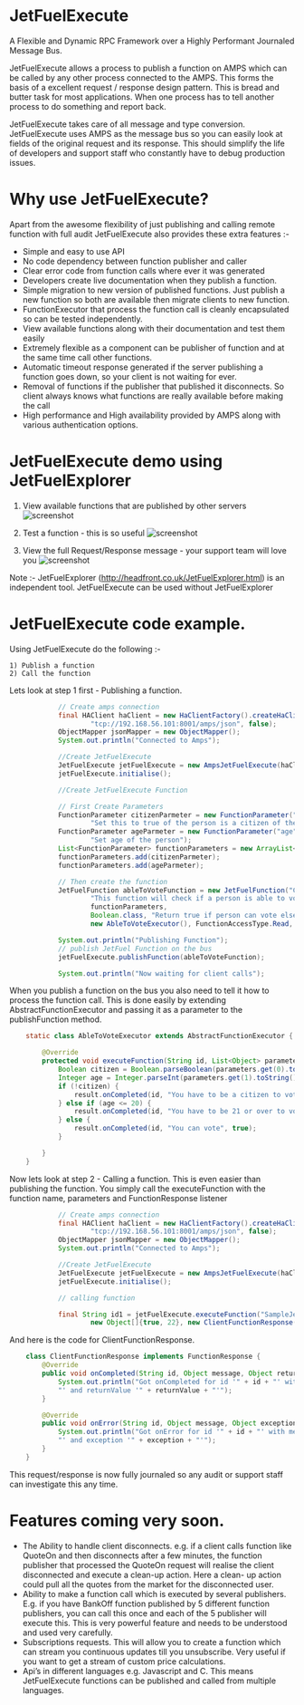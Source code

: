 # JetFuelExecute
A Flexible and Dynamic RPC Framework over a Highly Performant Journaled Message Bus.

JetFuelExecute allows a process to publish a function on AMPS which can be called by any other process connected to the AMPS. This forms the basis of a excellent request / response design pattern. This is bread and butter task for most applications. When one process has to tell another process to do something and report back.

JetFuelExecute takes care of all message and type conversion. JetFuelExecute uses AMPS as the message bus so you can easily look at fields of the original request and its response. This should simplify the life of developers and support staff who constantly have to debug production issues.

# Why use JetFuelExecute?
Apart from the awesome flexibility of just publishing and calling remote function with full audit JetFuelExecute also provides these extra features :-
* Simple and easy to use API
* No code dependency between function publisher and caller
* Clear error code from function calls where ever it was generated
* Developers create live documentation when they publish a function.
* Simple migration to new version of published functions. Just publish a new function so both are available then migrate clients to new function.
* FunctionExecutor that process the function call is cleanly encapsulated so can be tested independently.
* View available functions along with their documentation and test them easily
* Extremely flexible as a component can be publisher of function and at the same time call other functions.
* Automatic timeout response generated if the server publishing a function goes down,  so your client is not waiting for ever.
* Removal of functions if the publisher that published it disconnects. So client always knows what functions are really available before making the call
* High performance and High availability provided by AMPS along with various authentication options.

# JetFuelExecute demo using JetFuelExplorer 

1) View available functions that are published by other servers
![screenshot](http://headfront.co.uk/JetFuelExecuteAvailableFunctions.png)

2) Test a function - this is so useful
![screenshot](http://headfront.co.uk/JetFuelExecuteTestFunction.png)

3) View the full Request/Response message - your support team will love you
![screenshot](http://headfront.co.uk/JetFuelExecuteAudit.png)

Note :- JetFuelExplorer (http://headfront.co.uk/JetFuelExplorer.html) is an independent tool. JetFuelExecute can be used without JetFuelExplorer

# JetFuelExecute code example.

Using JetFuelExecute do the following :-

    1) Publish a function
    2) Call the function

Lets look at step 1 first - Publishing a function.
```java
            // Create amps connection
            final HAClient haClient = new HaClientFactory().createHaClient("SampleJetFuelSever",
                    "tcp://192.168.56.101:8001/amps/json", false);
            ObjectMapper jsonMapper = new ObjectMapper();
            System.out.println("Connected to Amps");

            //Create JetFuelExecute
            JetFuelExecute jetFuelExecute = new AmpsJetFuelExecute(haClient, jsonMapper);
            jetFuelExecute.initialise();

            //Create JetFuelExecute Function

            // First Create Parameters
            FunctionParameter citizenParmeter = new FunctionParameter("isCitizen", Boolean.class,
                    "Set this to true of the person is a citizen of the country");
            FunctionParameter ageParmeter = new FunctionParameter("age", Integer.class,
                    "Set age of the person");
            List<FunctionParameter> functionParameters = new ArrayList<>();
            functionParameters.add(citizenParmeter);
            functionParameters.add(ageParmeter);

            // Then create the function
            JetFuelFunction ableToVoteFunction = new JetFuelFunction("CheckAbilityToVote",
                    "This function will check if a person is able to vote",
                    functionParameters,
                    Boolean.class, "Return true if person can vote else false",
                    new AbleToVoteExecutor(), FunctionAccessType.Read, FunctionExecutionType.RequestResponse);

            System.out.println("Publishing Function");
            // publish JetFuel Function on the bus
            jetFuelExecute.publishFunction(ableToVoteFunction);

            System.out.println("Now waiting for client calls");
```

When you publish a function on the bus you also need to tell it how to process the function call. This is done easily by extending AbstractFunctionExecutor and passing it as a parameter to the publishFunction method.

```java
    static class AbleToVoteExecutor extends AbstractFunctionExecutor {

        @Override
        protected void executeFunction(String id, List<Object> parameters, FunctionResponse result) {
            Boolean citizen = Boolean.parseBoolean(parameters.get(0).toString());
            Integer age = Integer.parseInt(parameters.get(1).toString());
            if (!citizen) {
                result.onCompleted(id, "You have to be a citizen to vote", false);
            } else if (age <= 20) {
                result.onCompleted(id, "You have to be 21 or over to vote", false);
            } else {
                result.onCompleted(id, "You can vote", true);
            }

        }
    }
```

Now lets look at step 2 - Calling a function. This is even easier than publishing the function. You simply call the executeFunction with the function name, parameters and FunctionResponse listener

```java
            // Create amps connection
            final HAClient haClient = new HaClientFactory().createHaClient("SampleJetFuelClient",
                    "tcp://192.168.56.101:8001/amps/json", false);
            ObjectMapper jsonMapper = new ObjectMapper();
            System.out.println("Connected to Amps");

            //Create JetFuelExecute
            JetFuelExecute jetFuelExecute = new AmpsJetFuelExecute(haClient, jsonMapper);
            jetFuelExecute.initialise();

            // calling function

            final String id1 = jetFuelExecute.executeFunction("SampleJetFuelSever.CheckAbilityToVote",
                    new Object[]{true, 22}, new ClientFunctionResponse());
```
And here is the code for ClientFunctionResponse.

```java
    class ClientFunctionResponse implements FunctionResponse {
        @Override
        public void onCompleted(String id, Object message, Object returnValue) {
            System.out.println("Got onCompleted for id '" + id + "' with message '" + message + 
            "' and returnValue '" + returnValue + "'");
        }

        @Override
        public void onError(String id, Object message, Object exception) {
            System.out.println("Got onError for id '" + id + "' with message '" + message + 
            "' and exception '" + exception + "'");
        }
    }
```

This request/response is now fully journaled so any audit or support staff can investigate this any time.

# Features coming very soon.
* The Ability to handle client disconnects. e.g. if a client calls function like QuoteOn and then disconnects after a few minutes, the function publisher that processed the QuoteOn request will realise the client disconnected and execute a clean-up action. Here a clean- up action could pull all the quotes from the market for the disconnected user.
* Ability to make a function call which is executed by several publishers. E.g. if you have BankOff function published by 5 different function publishers, you can call this once and each of the 5 publisher will execute this. This is very powerful feature and needs to be understood and used very carefully.
* Subscriptions requests. This will allow you to create a function which can stream you continuous updates till you unsubscribe. Very useful if you want to get a stream of custom price calculations.
* Api’s in different languages e.g. Javascript and C. This means JetFuelExecute functions can be published and called from multiple languages.
